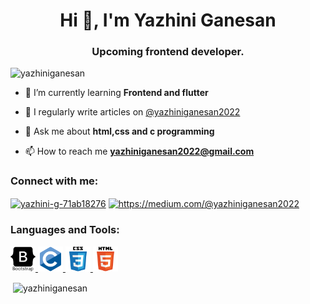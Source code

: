 <h1 align="center">Hi 👋, I'm Yazhini Ganesan</h1>
<h3 align="center">Upcoming frontend developer.</h3>

<p align="left"> <img src="https://komarev.com/ghpvc/?username=yazhiniganesan&label=Profile%20views&color=0e75b6&style=flat" alt="yazhiniganesan" /> </p>

- 🌱 I’m currently learning **Frontend and flutter**

- 📝 I regularly write articles on [@yazhiniganesan2022](@yazhiniganesan2022)

- 💬 Ask me about **html,css and c programming**

- 📫 How to reach me **yazhiniganesan2022@gmail.com**

<h3 align="left">Connect with me:</h3>
<p align="left">
<a href="https://linkedin.com/in/yazhini-g-71ab18276" target="blank"><img align="center" src="https://raw.githubusercontent.com/rahuldkjain/github-profile-readme-generator/master/src/images/icons/Social/linked-in-alt.svg" alt="yazhini-g-71ab18276" height="30" width="40" /></a>
<a href="https://medium.com/https://medium.com/@yazhiniganesan2022" target="blank"><img align="center" src="https://raw.githubusercontent.com/rahuldkjain/github-profile-readme-generator/master/src/images/icons/Social/medium.svg" alt="https://medium.com/@yazhiniganesan2022" height="30" width="40" /></a>
</p>

<h3 align="left">Languages and Tools:</h3>
<p align="left"> <a href="https://getbootstrap.com" target="_blank" rel="noreferrer"> <img src="https://raw.githubusercontent.com/devicons/devicon/master/icons/bootstrap/bootstrap-plain-wordmark.svg" alt="bootstrap" width="40" height="40"/> </a> <a href="https://www.cprogramming.com/" target="_blank" rel="noreferrer"> <img src="https://raw.githubusercontent.com/devicons/devicon/master/icons/c/c-original.svg" alt="c" width="40" height="40"/> </a> <a href="https://www.w3schools.com/css/" target="_blank" rel="noreferrer"> <img src="https://raw.githubusercontent.com/devicons/devicon/master/icons/css3/css3-original-wordmark.svg" alt="css3" width="40" height="40"/> </a> <a href="https://www.w3.org/html/" target="_blank" rel="noreferrer"> <img src="https://raw.githubusercontent.com/devicons/devicon/master/icons/html5/html5-original-wordmark.svg" alt="html5" width="40" height="40"/> </a> </p>

<p>&nbsp;<img align="center" src="https://github-readme-stats.vercel.app/api?username=yazhiniganesan&show_icons=true&locale=en" alt="yazhiniganesan" /></p>
